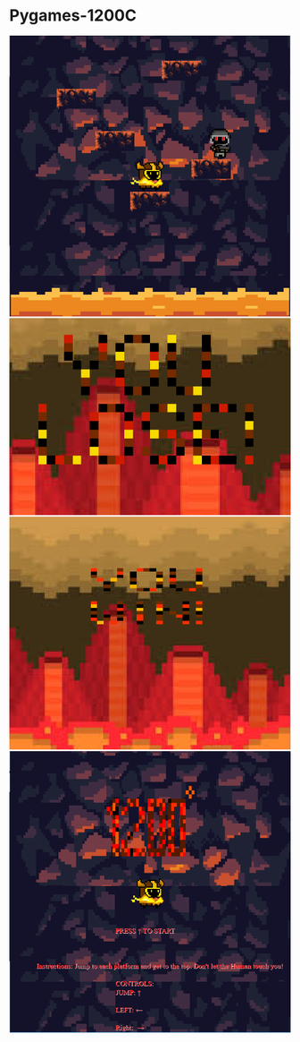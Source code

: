 # Pygames-1200C
<img src = "https://github.com/VTBEST12/Pygames-1200C/blob/master/Capture%20of%20game.PNG">
<img src = "https://github.com/VTBEST12/Pygames-1200C/blob/master/Capture%20of%20losing%20screen.PNG">
<img src = "https://github.com/VTBEST12/Pygames-1200C/blob/master/Capture%20of%20winning.PNG">
<img src = "https://github.com/VTBEST12/Pygames-1200C/blob/master/capture%20of%20title%20screen.PNG">

